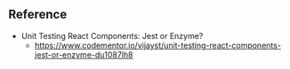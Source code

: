 ## Reference
  - Unit Testing React Components: Jest or Enzyme?
    - https://www.codementor.io/vijayst/unit-testing-react-components-jest-or-enzyme-du1087lh8